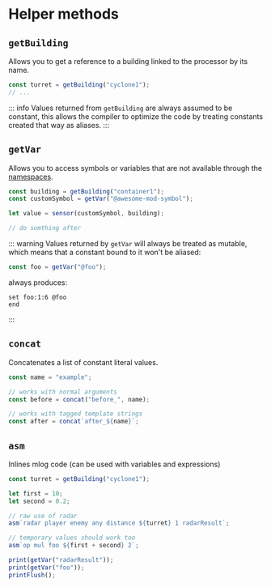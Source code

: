 # Helper methods

## `getBuilding`

Allows you to get a reference to a building linked to the processor by its name.

```js
const turret = getBuilding("cyclone1");
// ...
```

::: info
Values returned from `getBuilding` are always assumed to be constant,
this allows the compiler to optimize the code by treating constants created
that way as aliases.
:::

## `getVar`

Allows you to access symbols or variables that are not available through the [namespaces](/guide/namespaces).

```js
const building = getBuilding("container1");
const customSymbol = getVar("@awesome-mod-symbol");

let value = sensor(customSymbol, building);

// do somthing after
```

::: warning
Values returned by `getVar` will always be treated as mutable, which means
that a constant bound to it won't be aliased:

```js
const foo = getVar("@foo");
```

always produces:

```mlog
set foo:1:6 @foo
end
```

:::

## `concat`

Concatenates a list of constant literal values.

```js
const name = "example";

// works with normal arguments
const before = concat("before_", name);

// works with tagged template strings
const after = concat`after_${name}`;
```

## `asm`

Inlines mlog code (can be used with variables and expressions)

```js
const turret = getBuilding("cyclone1");

let first = 10;
let second = 0.2;

// raw use of radar
asm`radar player enemy any distance ${turret} 1 radarResult`;

// temporary values should work too
asm`op mul foo ${first + second} 2`;

print(getVar("radarResult"));
print(getVar("foo"));
printFlush();
```
